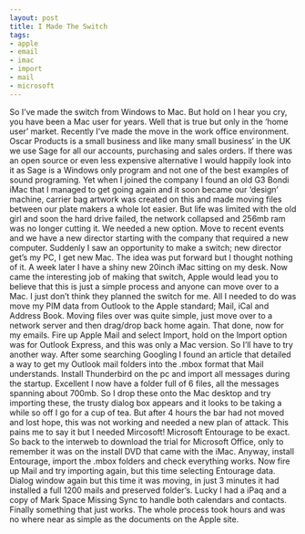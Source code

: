 ```yaml
---
layout: post
title: I Made The Switch
tags:
- apple
- email
- imac
- import
- mail
- microsoft
---
```

So I’ve made the switch from Windows to Mac. But hold on I hear you cry, you have been a Mac user for years. Well that is true but only in the ‘home user’ market. Recently I’ve made the move in the work office environment. Oscar Products is a small business and like many small business’ in the UK we use Sage for all our accounts, purchasing and sales orders. If there was an open source or even less expensive alternative I would happily look into it as Sage is a Windows only program and not one of the best examples of sound programing. Yet when I joined the company I found an old G3 Bondi iMac that I managed to get going again and it soon became our ‘design’ machine, carrier bag artwork was created on this and made moving files between our plate makers a whole lot easier. But life was limited with the old girl and soon the hard drive failed, the network collapsed and 256mb ram was no longer cutting it. We needed a new option. Move to recent events and we have a new director starting with the company that required a new computer. Suddenly I saw an opportunity to make a switch; new director get’s my PC, I get new Mac. The idea was put forward but I thought nothing of it. 
A week later I have a shiny new 20inch iMac sitting on my desk. Now came the interesting job of making that switch, Apple would lead you to believe that this is just a simple process and anyone can move over to a Mac. I just don’t think they planned the switch for me. All I needed to do was move my PIM data from Outlook to the Apple standard; Mail, iCal and Address Book. Moving files over was quite simple, just move over to a network server and then drag/drop back home again. That done, now for my emails. Fire up Apple Mail and select Import, hold on the Import option was for Outlook Express, and this was only a Mac version. So I’ll have to try another way. After some searching Googling I found an article that detailed a way to get my Outlook mail folders into the .mbox format that Mail understands. Install Thunderbird on the pc and import all messages during the startup. Excellent I now have a folder full of 6 files, all the messages spanning about 700mb. So I drop these onto the Mac desktop and try importing these, the trusty dialog box appears and it looks to be taking a while so off I go for a cup of tea. But after 4 hours the bar had not moved and lost hope, this was not working and needed a new plan of attack. This pains me to say it but I needed Mircosoft! Microsoft Entourage to be exact. So back to the interweb to download the trial for Microsoft Office, only to remember it was on the install DVD that came with the iMac. Anyway, install Entourage, import the .mbox folders and check everything works. Now fire up Mail and try importing again, but this time selecting Entourage data. Dialog window again but this time it was moving, in just 3 minutes it had installed a full 1200 mails and preserved folder’s. Lucky I had a iPaq and a copy of Mark Space Missing Sync to handle both calendars and contacts. Finally something that just works. The whole process took hours and was no where near as simple as the documents on the Apple site.
